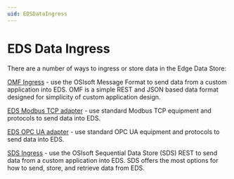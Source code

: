 ```yaml
---
uid: EDSDataIngress
---
```


# EDS Data Ingress

There are a number of ways to ingress or store data in the Edge Data Store:

[OMF Ingress](xref:omfOverview) - use the OSIsoft Message Format to send data from a custom application into EDS. OMF is a simple REST and JSON based data format designed for simplicity of custom application design.

[EDS Modbus TCP adapter](xref:modbusOverview) - use standard Modbus TCP equipment and protocols to send data into EDS.

[EDS OPC UA adapter](xref:opcUaOverview) - use standard OPC UA equipment and protocols to send data into EDS.

[SDS Ingress](xref:sdsWritingDataApi) - use the OSIsoft Sequential Data Store (SDS) REST to send data from a custom application into EDS. SDS offers the most options for how to send, store, and retrieve data from EDS.
